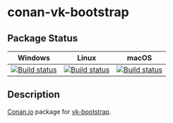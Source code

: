 # conan-vk-bootstrap

## Package Status

| Windows | Linux | macOS |
|:-------:|:-----:|:-----:|
|[![Build status](https://ci.appveyor.com/api/projects/status/3yj7f0lg29uyuk04/branch/testing%2F0.2?svg=true)](https://ci.appveyor.com/project/SpaceIm/conan-vk-bootstrap)|[![Build status](https://github.com/SpaceIm/conan-vk-bootstrap/workflows/.github/workflows/linux.yml/badge.svg?branch=testing%2F0.2)](https://github.com/SpaceIm/conan-vk-bootstrap/actions/workflows/linux.yml?query=branch%3Atesting%2F0.2)|[![Build status](https://github.com/SpaceIm/conan-vk-bootstrap/workflows/.github/workflows/macos.yml/badge.svg?branch=testing%2F0.2)](https://github.com/SpaceIm/conan-vk-bootstrap/actions/workflows/macos.yml?query=branch%3Atesting%2F0.2)|

## Description

[Conan.io](https://conan.io) package for [vk-bootstrap](https://github.com/charles-lunarg/vk-bootstrap).
